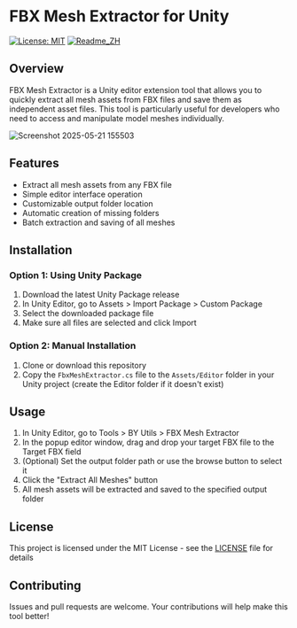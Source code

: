 # FBX Mesh Extractor for Unity

[![License: MIT](https://img.shields.io/badge/License-MIT-yellow.svg)](https://opensource.org/licenses/MIT) [![Readme_ZH](https://img.shields.io/badge/UnityFBXMeshExtractor-%E4%B8%AD%E6%96%87%E6%96%87%E6%AA%94-red)](https://github.com/barryyip0625/Unity-FBX-Mesh-Extractor/blob/main/README_ZH.md)

## Overview

FBX Mesh Extractor is a Unity editor extension tool that allows you to quickly extract all mesh assets from FBX files and save them as independent asset files. This tool is particularly useful for developers who need to access and manipulate model meshes individually.

![Screenshot 2025-05-21 155503](https://github.com/user-attachments/assets/5583421a-d5be-48f1-bdf5-59c0d0b18746)

## Features

- Extract all mesh assets from any FBX file
- Simple editor interface operation
- Customizable output folder location
- Automatic creation of missing folders
- Batch extraction and saving of all meshes

## Installation

### Option 1: Using Unity Package

1. Download the latest Unity Package release
2. In Unity Editor, go to Assets > Import Package > Custom Package
3. Select the downloaded package file
4. Make sure all files are selected and click Import

### Option 2: Manual Installation

1. Clone or download this repository
2. Copy the `FbxMeshExtractor.cs` file to the `Assets/Editor` folder in your Unity project
   (create the Editor folder if it doesn't exist)

## Usage

1. In Unity Editor, go to Tools > BY Utils > FBX Mesh Extractor
2. In the popup editor window, drag and drop your target FBX file to the Target FBX field
3. (Optional) Set the output folder path or use the browse button to select it
4. Click the "Extract All Meshes" button
5. All mesh assets will be extracted and saved to the specified output folder

## License

This project is licensed under the MIT License - see the [LICENSE](LICENSE) file for details

## Contributing

Issues and pull requests are welcome. Your contributions will help make this tool better!
